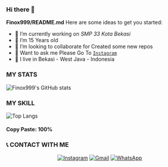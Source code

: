 ### Hi there 👋

 **Finox999/README.md** 
Here are some ideas to get you started:

- 🔭 I’m currently working on *SMP 33 Kota Bekasi*
- 🌱 I’m 15 Years old
- 👯 I’m looking to collaborate for Created some new repos
- 💬 Want to ask me Please Go To [`Instagram`](Instagram.com/finoooooo_)
- 📍 I live in Bekasi - West Java - Indonesia




### MY STATS 

 ![Finox999's GitHub stats](https://github-readme-stats.vercel.app/api?username=Finox999&show_icons=true&theme=radical)

### MY SKILL 
 ![Top Langs](https://github-readme-stats.vercel.app/api/top-langs/?username=Finox999&layout=compact)
#### Copy Paste: 100%

### 📞 CONTACT WITH ME
<p align="center">
<a href="https://www.instagram.com/finoooooo_" target="_blank"><img src="https://img.shields.io/badge/Instagram-%23E4405F.svg?&style=flat-square&logo=instagram&logoColor=white" alt="Instagram"></a>
<a href="Finxstar999@email.com" target="_blank"><img src="https://img.shields.io/badge/Gmail-D14836?style=flat-square&logo=gmail&logoColor=white" alt="Gmail"></a>
<a href="https://api.whatsapp.com/send?phone=50587753432&text=Misi+om" target="_blank"><img src="https://img.shields.io/badge/Whatsapp-%808080.svg?&style=flat-square&logo=Whatsapp&logoColor=white" alt="WhatsApp"></a>
</p>

